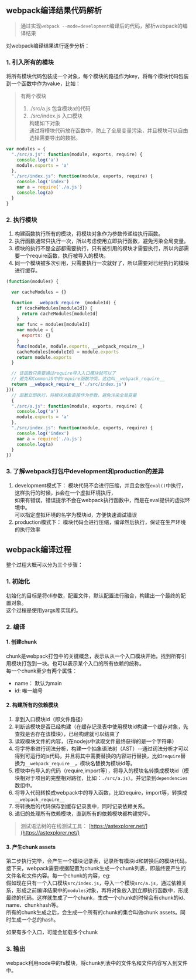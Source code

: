 
## webpack编译结果代码解析

> 通过实现`webpack --mode=development`编译后的代码，解析webpack的编译结果

对webpack编译结果进行逐步分析： 

### 1. 引入所有的模块

将所有模块代码包装成一个对象，每个模块的路径作为key，将每个模块代码包装到一个函数中作为value，比如：
> 有两个模块  
> 1. ./src/a.js 包含模块a的代码  
> 2. ./src/index.js 入口模块  
> 构建如下对象  
通过将模块代码放在函数中，防止了全局变量污染，并且模块可以自由选择需要导出的数据。
```js
var modules = {
  "./src/a.js": function(module, exports, require) {
    console.log('a')
    module.exports = 'a'
  },
  "./src/index.js": function(module, exports, require) {
    console.log('index')
    var a = require('./a.js')
    console.log(a)
  }
}
```

### 2. 执行模块
1. 构建函数执行所有的模块，将模块对象作为参数传递给执行函数。  
2. 执行函数通常只执行一次，所以考虑使用立即执行函数，避免污染全局变量。  
3. 模块的执行不是全部都需要执行，只有被引用的模块才需要执行，所以内部需要一个require函数，执行被导入的模块。  
4. 同一个模块被多次引用，只需要执行一次就好了，所以需要对已经执行的模块进行缓存。  
```js
(function(modules) {

  var cacheModules = {}

  function __webpack_require__(moduleId) {
    if (cacheModules[moduleId]) {
      return cacheModules[moduleId]
    }
    var func = modules[moduleId]
    var module = {
      exports: {}
    }
    func(module, module.exports, __webpack_require__)
    cacheModules[moduleId] = module.exports
    return module.exports
  }

  // 该函数只需要通过require导入入口模块就可以了
  // 避免和CommonJS中的require函数冲突，这边叫__webpack_require__
  return __webpack_require__('./src/index.js')
})(
  // 函数立即执行，将模块对象直接作为参数，避免污染全局变量
  {
  "./src/a.js": function(module, exports, require) {
    console.log('a')
    module.exports = 'a'
  },
  "./src/index.js": function(module, exports, require) {
    console.log('index')
    var a = require('./a.js')
    console.log(a)
  }
})
```

### 3. 了解webpack打包中development和production的差异

1. development模式下： 模块代码不会进行压缩，并且会放在`eval()`中执行，这样执行的时候，js会在一个虚拟环境执行，  
如果有错误，错误提示不会在webpack执行函数中，而是在eval提供的虚拟环境中。  
可以指定虚拟环境的名字为模块id，方便快速调试错误
2. production模式下： 模块代码会进行压缩，编译然后执行，保证在生产环境的执行效率

## webpack编译过程
整个过程大概可以分为三个步骤： 

### 1. 初始化
初始化的目标是将cli参数，配置文件，默认配置进行融合，构建出一个最终的配置对象。  
这个过程是使用yargs库实现的。  

### 2. 编译
#### 1. 创建chunk
chunk是webpack打包中的关键概念，表示从从一个入口模块开始，找到所有引用模块打包到一块。也可以表示某个入口的所有依赖的统称。  
每一个chunk至少有两个属性：
- name： 默认为main
- id: 唯一编号

#### 2. 构建所有的依赖模块
1. 拿到入口模块id（即文件路径）    
2. 判断该模块是否已经构建（在缓存记录表中使用模块id构建一个缓存对象，先查找是否存在该模块），已经构建就可以结束了  
3. 读取模块文件的内容，（在nodejs中读取文件最终获得的是一个字符串）  
4. 将字符串进行词法分析，构建一个抽象语法树（AST）--通过词法分析才可以得到可运行的js代码，并且将其中需要替换的内容进行替换，比如`require`替换为`__webpack_require__`，模块名替换为模块id等。  
5. 模块中有导入的代码（require,import等），将导入的模块名转换成模块id（模块相对于项目的完整相对路径，比如：`./src/a.js`）。并记录到`dependencies`数组中。  
6. 将导入代码转换成webpack中的导入函数，比如require，import等，转换成`__webpack_require__`  
7. 将转换后的代码保存到缓存记录表中，同时记录依赖关系。  
8. 递归的处理所有依赖模块，直到所有的依赖模块都构建完毕。  
> 测试语法树的在线测试工具： [https://astexplorer.net/](https://astexplorer.net/)

#### 3. 产生chunk assets
第二步执行完毕，会产生一个模块记录表，记录所有模块id和转换后的模块代码。  
接下来，webpack需要根据配置为chunk生成一个chunk列表，即最终要产生的文件名和文件内容。每一个chunk的内容，eg:  
假如现在只有一个入口模块`src/index.js`，导入一个模块`src/a.js`，通过依赖关系，形成之前编译结果中的`modules`对象，再将对象放入到立即执行函数中，形成最终的代码。这样就生成了一个chunk，生成一个chunk的时候会有chunk的id、name、chunkhash等。  
所有的chunk生成之后，会生成一个所有的chunk的集合叫做chunk assets。同时生成一个总的hash。  

如果有多个入口，可能会加载多个chunk


### 3. 输出

webpack利用node中的fs模块，将chunk列表中的文件名和文件内容写入到文件中。  



